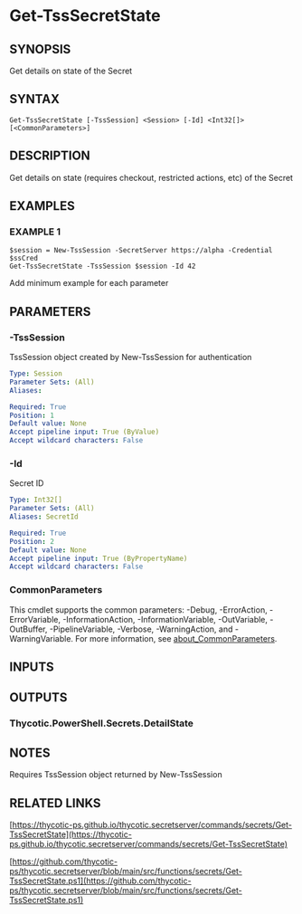 # Get-TssSecretState

## SYNOPSIS
Get details on state of the Secret

## SYNTAX

```
Get-TssSecretState [-TssSession] <Session> [-Id] <Int32[]> [<CommonParameters>]
```

## DESCRIPTION
Get details on state (requires checkout, restricted actions, etc) of the Secret

## EXAMPLES

### EXAMPLE 1
```
$session = New-TssSession -SecretServer https://alpha -Credential $ssCred
Get-TssSecretState -TssSession $session -Id 42
```

Add minimum example for each parameter

## PARAMETERS

### -TssSession
TssSession object created by New-TssSession for authentication

```yaml
Type: Session
Parameter Sets: (All)
Aliases:

Required: True
Position: 1
Default value: None
Accept pipeline input: True (ByValue)
Accept wildcard characters: False
```

### -Id
Secret ID

```yaml
Type: Int32[]
Parameter Sets: (All)
Aliases: SecretId

Required: True
Position: 2
Default value: None
Accept pipeline input: True (ByPropertyName)
Accept wildcard characters: False
```

### CommonParameters
This cmdlet supports the common parameters: -Debug, -ErrorAction, -ErrorVariable, -InformationAction, -InformationVariable, -OutVariable, -OutBuffer, -PipelineVariable, -Verbose, -WarningAction, and -WarningVariable. For more information, see [about_CommonParameters](http://go.microsoft.com/fwlink/?LinkID=113216).

## INPUTS

## OUTPUTS

### Thycotic.PowerShell.Secrets.DetailState
## NOTES
Requires TssSession object returned by New-TssSession

## RELATED LINKS

[https://thycotic-ps.github.io/thycotic.secretserver/commands/secrets/Get-TssSecretState](https://thycotic-ps.github.io/thycotic.secretserver/commands/secrets/Get-TssSecretState)

[https://github.com/thycotic-ps/thycotic.secretserver/blob/main/src/functions/secrets/Get-TssSecretState.ps1](https://github.com/thycotic-ps/thycotic.secretserver/blob/main/src/functions/secrets/Get-TssSecretState.ps1)

